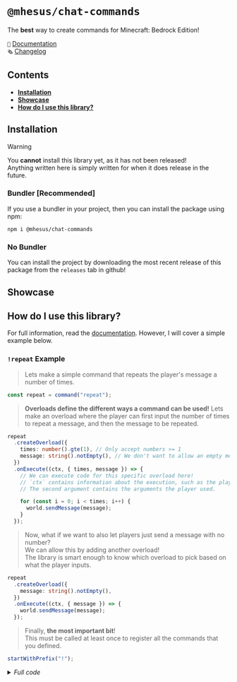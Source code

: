 # `@mhesus/chat-commands`

The **best** way to create commands for Minecraft: Bedrock Edition!

`📄` [Documentation](#) \
`🗞️` [Changelog](./CHANGELOG.md)

<!-- TODO docs website -->

## Contents

- [**Installation**](#installation)
- [**Showcase**](#showcase)
- [**How do I use this library?**](#how-do-i-use-this-library)

## Installation

> [!WARNING]
> You **cannot** install this library yet, as it has not been released! \
> Anything written here is simply written for when it does release in the future.

### Bundler [Recommended]

If you use a bundler in your project, then you can install the package using npm:

```text
npm i @mhesus/chat-commands
```

### No Bundler

You can install the project by downloading the most recent release of this package from the `releases` tab in github!

<!-- TODO add proper release instructions once I figure it out. -->

## Showcase

<!-- TODO add images and gifs of example commands -->

## How do I use this library?

For full information, read the [documentation](#). However, I will cover a simple example below.

### `!repeat` Example

> Lets make a simple command that repeats the player's message a number of times.

```ts
const repeat = command("repeat");
```

> **Overloads define the different ways a command can be used!** Lets make an overload where the player can first input the number of times to repeat a message, and then the message to be repeated.

```ts
repeat
  .createOverload({
    times: number().gte(1), // Only accept numbers >= 1
    message: string().notEmpty(), // We don't want to allow an empty message!
  })
  .onExecute((ctx, { times, message }) => {
    // We can execute code for this specific overload here!
    // `ctx` contains information about the execution, such as the player who executed it.
    // The second argument contains the arguments the player used.

    for (const i = 0; i < times; i++) {
      world.sendMessage(message);
    }
  });
```

> Now, what if we want to also let players just send a message with no number? \
> We can allow this by adding another overload! \
> The library is smart enough to know which overload to pick based on what the player inputs.

```ts
repeat
  .createOverload({
    message: string().notEmpty(),
  })
  .onExecute((ctx, { message }) => {
    world.sendMessage(message);
  });
```

> Finally, **the most important bit**! \
> This must be called at least once to register all the commands that you defined.

```ts
startWithPrefix("!");
```

<details><summary><i>Full code</i></summary>

```ts
const repeat = command("repeat");

repeat
  .createOverload({
    times: number().gte(1),
    message: string().notEmpty(),
  })
  .onExecute((ctx, { times, message }) => {
    for (const i = 0; i < times; i++) {
      world.sendMessage(message);
    }
  });

repeat
  .createOverload({
    message: string().notEmpty(),
  })
  .onExecute((ctx, { message }) => {
    world.sendMessage(message);
  });

startWithPrefix("!");
```

</details>
